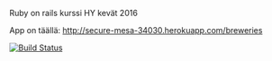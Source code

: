 Ruby on rails kurssi HY kevät 2016

App on täällä: http://secure-mesa-34030.herokuapp.com/breweries

[![Build Status](https://travis-ci.org/Eetuseppala/RailsKurssi2016.png)](https://travis-ci.org/Eetuseppala/RailsKurssi2016)